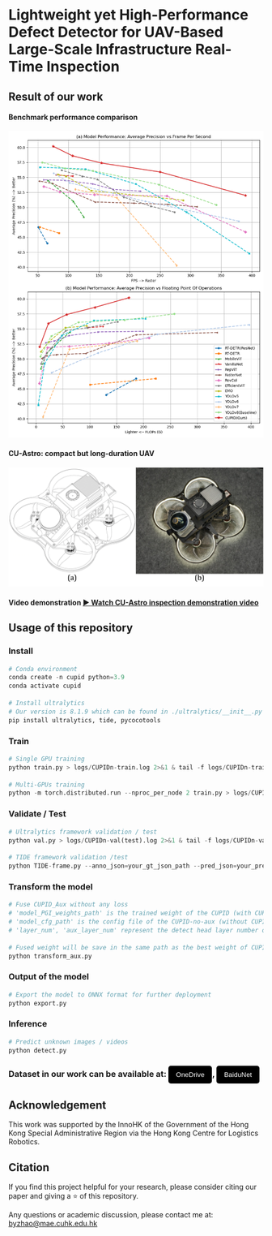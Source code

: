 # Lightweight yet High-Performance Defect Detector for UAV-Based Large-Scale Infrastructure Real-Time Inspection

## Result of our work
#### Benchmark performance comparison
<img src="Figures/model_performance.png" width="700">

#### CU-Astro: compact but long-duration UAV
<img src="Figures/cuastro.png" width="700">

#### Video demonstration [▶️ Watch CU-Astro inspection demonstration video](https://drive.google.com/file/d/1aF60K5ictHUmy_rjEovKXsbXMP1cjLZ5/view?usp=drive_link)

## Usage of this repository
### Install
```python
# Conda environment
conda create -n cupid python=3.9
conda activate cupid

# Install ultralytics
# Our version is 8.1.9 which can be found in ./ultralytics/__init__.py
pip install ultralytics, tide, pycocotools
```

### Train
```python
# Single GPU training
python train.py > logs/CUPIDn-train.log 2>&1 & tail -f logs/CUPIDn-train.log

# Multi-GPUs training
python -m torch.distributed.run --nproc_per_node 2 train.py > logs/CUPIDn-train.log 2>&1 & tail -f logs/CUPIDn-train.log
```

### Validate / Test
```python
# Ultralytics framework validation / test
python val.py > logs/CUPIDn-val(test).log 2>&1 & tail -f logs/CUPIDn-val(test).log

# TIDE framework validation /test 
python TIDE-frame.py --anno_json=your_gt_json_path --pred_json=your_pred_json_path 
```

### Transform the model
```python
# Fuse CUPID_Aux without any loss
# 'model_PGI_weights_path' is the trained weight of the CUPID (with CUPID_Aux) model
# 'model_cfg_path' is the config file of the CUPID-no-aux (without CUPID_Aux) model
# 'layer_num', 'aux_layer_num' represent the detect head layer number of the CUPID-no-aux and CUPID, respectively

# Fused weight will be save in the same path as the best weight of CUPID model
python transform_aux.py 
```

### Output of the model
```python
# Export the model to ONNX format for further deployment
python export.py
```

### Inference 
```python
# Predict unknown images / videos
python detect.py 
```

### Dataset in our work can be available at: <button style="background-color: #000000; color: white; margin: 0 auto; padding: 10px 15px;border: none; border-radius: 5px;"><a href="https:onedrive" style="color: white; text-decoration: none;">OneDrive</a> </button>, <button style="background-color: #000000; color: white; margin: 0 auto; padding: 10px 15px;border: none; border-radius: 5px;"><a href="https:baidu" style="color: white; text-decoration: none;">BaiduNet</a> </button>



## Acknowledgement
This work was supported by the InnoHK of the Government of the Hong Kong Special Administrative Region via the Hong Kong Centre for Logistics Robotics.



## Citation
If you find this project helpful for your research, please consider citing our paper and giving a ⭐ of this repository.

Any questions or academic discussion, please contact me at: byzhao@mae.cuhk.edu.hk

<!-- ```BibTex
@article{ZHAO2024105405,
title = {High-resolution infrastructure defect detection dataset sourced by unmanned systems and validated with deep learning},
journal = {Automation in Construction},
volume = {163},
pages = {105405},
year = {2024},
issn = {0926-5805},
doi = {https://doi.org/10.1016/j.autcon.2024.105405},
author = {Benyun Zhao and Xunkuai Zhou and Guidong Yang and Junjie Wen and Jihan Zhang and Jia Dou and Guang Li and Xi Chen and Ben M. Chen},
}
``` -->
